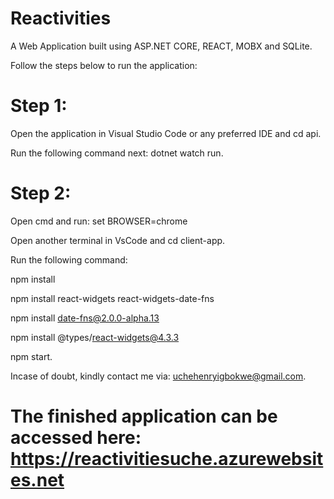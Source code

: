 # Reactivities
A Web Application built using ASP.NET CORE, REACT, MOBX and SQLite.

Follow the steps below to run the application:

# Step 1:
Open the application in Visual Studio Code or any preferred IDE and cd api.

Run the following command next: dotnet watch run.

# Step 2:
Open cmd and run: set BROWSER=chrome

Open another terminal in VsCode and cd client-app.

Run the following command: 

npm install

npm install react-widgets  react-widgets-date-fns

npm install date-fns@2.0.0-alpha.13

npm install @types/react-widgets@4.3.3

npm start.


Incase of doubt, kindly contact me via: uchehenryigbokwe@gmail.com.

# The finished application can be accessed here: https://reactivitiesuche.azurewebsites.net
